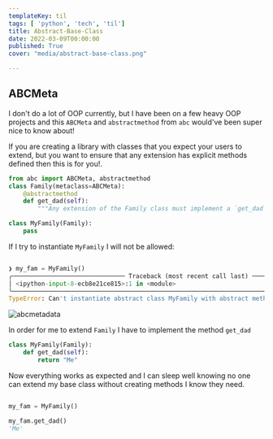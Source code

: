 ```yaml
---
templateKey: til
tags: [ 'python', 'tech', 'til']
title: Abstract-Base-Class
date: 2022-03-09T00:00:00
published: True
cover: "media/abstract-base-class.png"

---
```


## ABCMeta

I don't do a lot of OOP currently, but I have been on a few heavy OOP projects and this `ABCMeta` and `abstractmethod` from `abc` would've been super nice to know about!

If you are creating a library with classes that you expect your users to extend, but you want to ensure that any extension has explicit methods defined then this is for you!.

```python
from abc import ABCMeta, abstractmethod
class Family(metaclass=ABCMeta):
    @abstractmethod
    def get_dad(self):
        """Any extension of the Family class must implement a `get_dad` method"""

class MyFamily(Family):
    pass

```

If I try to instantiate `MyFamily` I will not be allowed:
```python

❯ my_fam = MyFamily()
╭─────────────────────────────── Traceback (most recent call last) ────────────────────────────────╮
│ <ipython-input-8-ecb8e21ce815>:1 in <module>                                                     │
╰──────────────────────────────────────────────────────────────────────────────────────────────────╯
TypeError: Can't instantiate abstract class MyFamily with abstract methods get_dad

```

<img src="https://cdn.statically.io/gh/pypeaday/images.pype.dev/main/blog-media/py-abc-meta.png" alt="abcmetadata" title="ABC Metadata" />

In order for me to extend `Family` I have to implement the method `get_dad`

```python
class MyFamily(Family):
    def get_dad(self):
        return "Me"
```

Now everything works as expected and I can sleep well knowing no one can extend my base class without creating methods I know they need.


```python

my_fam = MyFamily()

my_fam.get_dad()
'Me'

```
